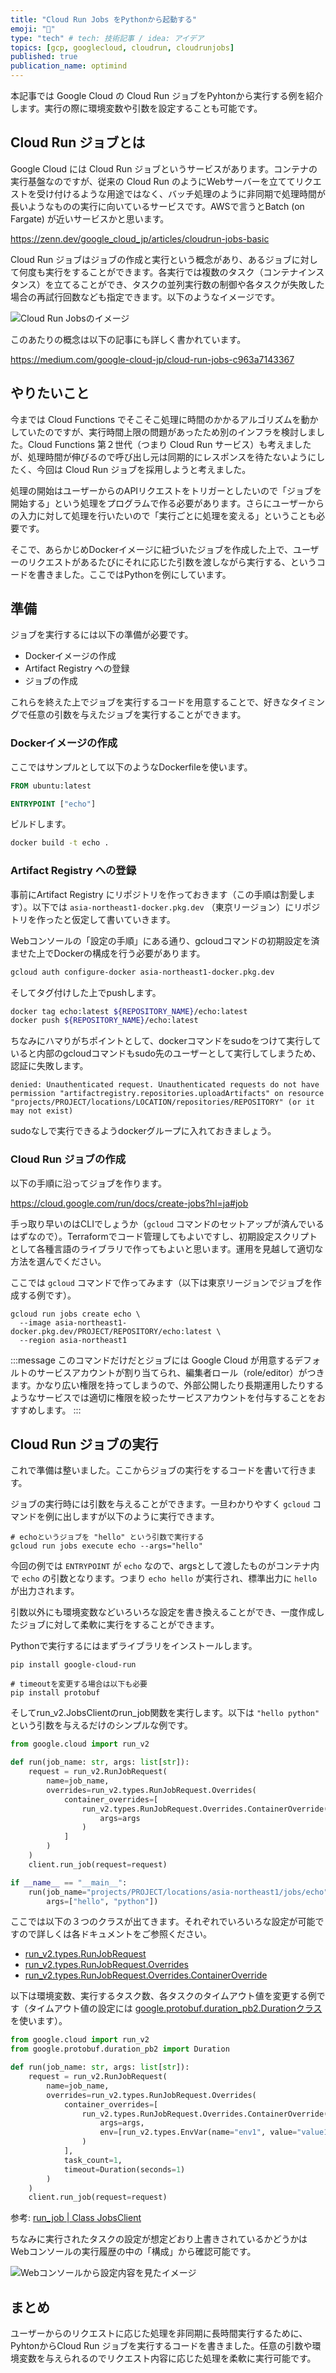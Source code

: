 ```yaml
---
title: "Cloud Run Jobs をPythonから起動する"
emoji: "🐘"
type: "tech" # tech: 技術記事 / idea: アイデア
topics: [gcp, googlecloud, cloudrun, cloudrunjobs]
published: true
publication_name: optimind
---
```


本記事では Google Cloud の Cloud Run ジョブをPyhtonから実行する例を紹介します。実行の際に環境変数や引数を設定することも可能です。

## Cloud Run ジョブとは

Google Cloud には Cloud Run ジョブというサービスがあります。コンテナの実行基盤なのですが、従来の Cloud Run のようにWebサーバーを立ててリクエストを受け付けるような用途ではなく、バッチ処理のように非同期で処理時間が長いようなものの実行に向いているサービスです。AWSで言うとBatch (on Fargate) が近いサービスかと思います。

https://zenn.dev/google_cloud_jp/articles/cloudrun-jobs-basic

Cloud Run ジョブはジョブの作成と実行という概念があり、あるジョブに対して何度も実行をすることができます。各実行では複数のタスク（コンテナインスタンス）を立てることができ、タスクの並列実行数の制御や各タスクが失敗した場合の再試行回数なども指定できます。以下のようなイメージです。

![Cloud Run Jobsのイメージ](/images/run-cloudrun-jobs/cloud_run_concept.webp)

このあたりの概念は以下の記事にも詳しく書かれています。

https://medium.com/google-cloud-jp/cloud-run-jobs-c963a7143367

## やりたいこと

今までは Cloud Functions でそこそこ処理に時間のかかるアルゴリズムを動かしていたのですが、実行時間上限の問題があったため別のインフラを検討しました。Cloud Functions 第２世代（つまり Cloud Run サービス）も考えましたが、処理時間が伸びるので呼び出し元は同期的にレスポンスを待たないようにしたく、今回は Cloud Run ジョブを採用しようと考えました。

処理の開始はユーザーからのAPIリクエストをトリガーとしたいので「ジョブを開始する」という処理をプログラムで作る必要があります。さらにユーザーからの入力に対して処理を行いたいので「実行ごとに処理を変える」ということも必要です。

そこで、あらかじめDockerイメージに紐づいたジョブを作成した上で、ユーザーのリクエストがあるたびにそれに応じた引数を渡しながら実行する、というコードを書きました。ここではPythonを例にしています。

## 準備

ジョブを実行するには以下の準備が必要です。

- Dockerイメージの作成
- Artifact Registry への登録
- ジョブの作成

これらを終えた上でジョブを実行するコードを用意することで、好きなタイミングで任意の引数を与えたジョブを実行することができます。

### Dockerイメージの作成

ここではサンプルとして以下のようなDockerfileを使います。

```Dockerfile
FROM ubuntu:latest

ENTRYPOINT ["echo"]
```

ビルドします。

```sh
docker build -t echo .
```

### Artifact Registry への登録

事前にArtifact Registry にリポジトリを作っておきます（この手順は割愛します）。以下では `asia-northeast1-docker.pkg.dev` （東京リージョン）にリポジトリを作ったと仮定して書いていきます。

Webコンソールの「設定の手順」にある通り、gcloudコマンドの初期設定を済ませた上でDockerの構成を行う必要があります。

```sh
gcloud auth configure-docker asia-northeast1-docker.pkg.dev
```

そしてタグ付けした上でpushします。

```sh
docker tag echo:latest ${REPOSITORY_NAME}/echo:latest
docker push ${REPOSITORY_NAME}/echo:latest
```

ちなみにハマりがちポイントとして、dockerコマンドをsudoをつけて実行していると内部のgcloudコマンドもsudo先のユーザーとして実行してしまうため、認証に失敗します。

```text
denied: Unauthenticated request. Unauthenticated requests do not have permission "artifactregistry.repositories.uploadArtifacts" on resource "projects/PROJECT/locations/LOCATION/repositories/REPOSITORY" (or it may not exist)
```

sudoなしで実行できるようdockerグループに入れておきましょう。

### Cloud Run ジョブの作成

以下の手順に沿ってジョブを作ります。

https://cloud.google.com/run/docs/create-jobs?hl=ja#job

手っ取り早いのはCLIでしょうか（`gcloud` コマンドのセットアップが済んでいるはずなので）。Terraformでコード管理してもよいですし、初期設定スクリプトとして各種言語のライブラリで作ってもよいと思います。運用を見越して適切な方法を選んでください。

ここでは `gcloud` コマンドで作ってみます（以下は東京リージョンでジョブを作成する例です）。

```text
gcloud run jobs create echo \
  --image asia-northeast1-docker.pkg.dev/PROJECT/REPOSITORY/echo:latest \
  --region asia-northeast1
```

:::message
このコマンドだけだとジョブには Google Cloud が用意するデフォルトのサービスアカウントが割り当てられ、編集者ロール（role/editor）がつきます。かなり広い権限を持ってしまうので、外部公開したり長期運用したりするようなサービスでは適切に権限を絞ったサービスアカウントを付与することをおすすめします。
:::

## Cloud Run ジョブの実行

これで準備は整いました。ここからジョブの実行をするコードを書いて行きます。

ジョブの実行時には引数を与えることができます。一旦わかりやすく `gcloud` コマンドを例に出しますが以下のように実行できます。

```text
# echoというジョブを "hello" という引数で実行する
gcloud run jobs execute echo --args="hello"
```

今回の例では `ENTRYPOINT` が `echo` なので、argsとして渡したものがコンテナ内で `echo` の引数となります。つまり `echo hello` が実行され、標準出力に `hello` が出力されます。

引数以外にも環境変数などいろいろな設定を書き換えることができ、一度作成したジョブに対して柔軟に実行をすることができます。

Pythonで実行するにはまずライブラリをインストールします。

```text
pip install google-cloud-run

# timeoutを変更する場合は以下も必要
pip install protobuf
```

そしてrun_v2.JobsClientのrun_job関数を実行します。以下は `"hello python"` という引数を与えるだけのシンプルな例です。

```py
from google.cloud import run_v2

def run(job_name: str, args: list[str]):
    request = run_v2.RunJobRequest(
        name=job_name,
        overrides=run_v2.types.RunJobRequest.Overrides(
            container_overrides=[
                run_v2.types.RunJobRequest.Overrides.ContainerOverride(
                    args=args
                )
            ]
        )
    )
    client.run_job(request=request)

if __name__ == "__main__":
    run(job_name="projects/PROJECT/locations/asia-northeast1/jobs/echo",
        args=["hello", "python"])
```

ここでは以下の３つのクラスが出てきます。それぞれでいろいろな設定が可能ですので詳しくは各ドキュメントをご参照ください。

- [run_v2.types.RunJobRequest](https://cloud.google.com/python/docs/reference/run/latest/google.cloud.run_v2.types.RunJobRequest)
- [run_v2.types.RunJobRequest.Overrides](https://cloud.google.com/python/docs/reference/run/latest/google.cloud.run_v2.types.RunJobRequest.Overrides)
- [run_v2.types.RunJobRequest.Overrides.ContainerOverride](https://cloud.google.com/python/docs/reference/run/latest/google.cloud.run_v2.types.RunJobRequest.Overrides.ContainerOverride)

以下は環境変数、実行するタスク数、各タスクのタイムアウト値を変更する例です（タイムアウト値の設定には [google.protobuf.duration_pb2.Durationクラス](https://googleapis.dev/python/protobuf/latest/google/protobuf/duration_pb2.html) を使います）。

```py
from google.cloud import run_v2
from google.protobuf.duration_pb2 import Duration

def run(job_name: str, args: list[str]):
    request = run_v2.RunJobRequest(
        name=job_name,
        overrides=run_v2.types.RunJobRequest.Overrides(
            container_overrides=[
                run_v2.types.RunJobRequest.Overrides.ContainerOverride(
                    args=args,
                    env=[run_v2.types.EnvVar(name="env1", value="value1")]
                )
            ],
            task_count=1,
            timeout=Duration(seconds=1)
        )
    )
    client.run_job(request=request)
```

参考: [run_job | Class JobsClient](https://cloud.google.com/python/docs/reference/run/latest/google.cloud.run_v2.services.jobs.JobsClient#google_cloud_run_v2_services_jobs_JobsClient_run_job)

ちなみに実行されたタスクの設定が想定どおり上書きされているかどうかはWebコンソールの実行履歴の中の「構成」から確認可能です。

![Webコンソールから設定内容を見たイメージ](/images/run-cloudrun-jobs/task_config.webp)


## まとめ

ユーザーからのリクエストに応じた処理を非同期に長時間実行するために、PyhtonからCloud Run ジョブを実行するコードを書きました。任意の引数や環境変数を与えられるのでリクエスト内容に応じた処理を柔軟に実行可能です。
